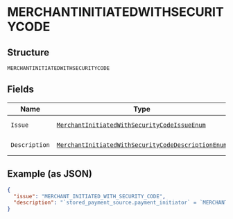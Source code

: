 
# MERCHANTINITIATEDWITHSECURITYCODE

## Structure

`MERCHANTINITIATEDWITHSECURITYCODE`

## Fields

| Name | Type | Tags | Description | Getter | Setter |
|  --- | --- | --- | --- | --- | --- |
| `Issue` | [`MerchantInitiatedWithSecurityCodeIssueEnum`](../../doc/models/merchant-initiated-with-security-code-issue-enum.md) | Optional | - | MerchantInitiatedWithSecurityCodeIssueEnum getIssue() | setIssue(MerchantInitiatedWithSecurityCodeIssueEnum issue) |
| `Description` | [`MerchantInitiatedWithSecurityCodeDescriptionEnum`](../../doc/models/merchant-initiated-with-security-code-description-enum.md) | Optional | - | MerchantInitiatedWithSecurityCodeDescriptionEnum getDescription() | setDescription(MerchantInitiatedWithSecurityCodeDescriptionEnum description) |

## Example (as JSON)

```json
{
  "issue": "MERCHANT_INITIATED_WITH_SECURITY_CODE",
  "description": "`stored_payment_source.payment_initiator` = `MERCHANT` is not supported if `payment_source.card.security_code` is present in the order. `security_code` can be present in the order only when customer is the payment initiator. It is semantically incorrect to perform a merchant initiated payment with `security_code` is the order."
}
```


